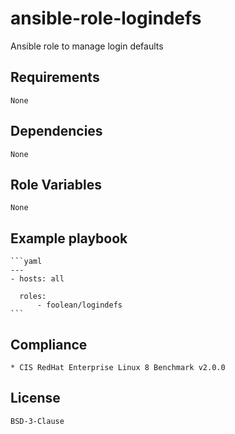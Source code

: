 # ansible-role-logindefs

Ansible role to manage login defaults


## Requirements

    None


## Dependencies

    None


## Role Variables

    None


## Example playbook

    ```yaml
    ---
    - hosts: all

      roles:
          - foolean/logindefs
    ```


## Compliance

    * CIS RedHat Enterprise Linux 8 Benchmark v2.0.0


## License

    BSD-3-Clause
